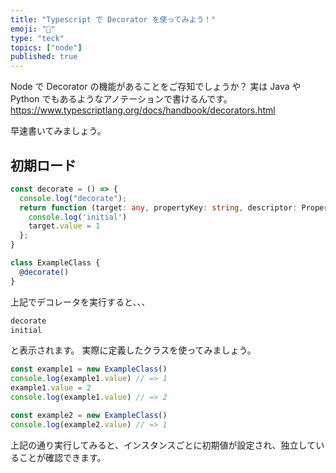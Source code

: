 ```yaml
---
title: "Typescript で Decorator を使ってみよう！"
emoji: "🚀"
type: "teck"
topics: ["node"]
published: true
---
```


Node で Decorator の機能があることをご存知でしょうか？
実は Java や Python でもあるようなアノテーションで書けるんです。
https://www.typescriptlang.org/docs/handbook/decorators.html

早速書いてみましょう。

## 初期ロード

```typescript
const decorate = () => {
  console.log("decorate");
  return function (target: any, propertyKey: string, descriptor: PropertyDescriptor) {
    console.log('initial')
    target.value = 1
  };
}

class ExampleClass {
  @decorate()
}
```

上記でデコレータを実行すると、、、

```typescript
decorate
initial
```

と表示されます。
実際に定義したクラスを使ってみましょう。

```typescript
const example1 = new ExampleClass()
console.log(example1.value) // => 1
example1.value = 2
console.log(example1.value) // => 2

const example2 = new ExampleClass()
console.log(example2.value) // => 1
```

上記の通り実行してみると、インスタンスごとに初期値が設定され、独立していることが確認できます。

